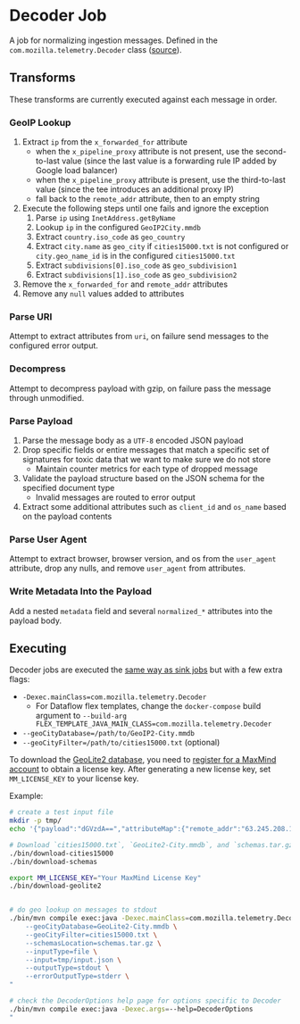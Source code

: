 # Decoder Job

A job for normalizing ingestion messages. Defined in the `com.mozilla.telemetry.Decoder` class ([source](https://github.com/mozilla/gcp-ingestion/blob/main/ingestion-beam/src/main/java/com/mozilla/telemetry/Decoder.java)).

## Transforms

These transforms are currently executed against each message in order.

### GeoIP Lookup

1. Extract `ip` from the `x_forwarded_for` attribute
   - when the `x_pipeline_proxy` attribute is not present, use the
     second-to-last value (since the last value is a forwarding rule IP
     added by Google load balancer)
   - when the `x_pipeline_proxy` attribute is present, use the third-to-last
     value (since the tee introduces an additional proxy IP)
   - fall back to the `remote_addr` attribute, then to an empty string
1. Execute the following steps until one fails and ignore the exception
   1. Parse `ip` using `InetAddress.getByName`
   1. Lookup `ip` in the configured `GeoIP2City.mmdb`
   1. Extract `country.iso_code` as `geo_country`
   1. Extract `city.name` as `geo_city` if `cities15000.txt` is not configured
      or `city.geo_name_id` is in the configured `cities15000.txt`
   1. Extract `subdivisions[0].iso_code` as `geo_subdivision1`
   1. Extract `subdivisions[1].iso_code` as `geo_subdivision2`
1. Remove the `x_forwarded_for` and `remote_addr` attributes
1. Remove any `null` values added to attributes

### Parse URI

Attempt to extract attributes from `uri`, on failure send messages to the
configured error output.

### Decompress

Attempt to decompress payload with gzip, on failure pass the message through
unmodified.

### Parse Payload

1. Parse the message body as a `UTF-8` encoded JSON payload
1. Drop specific fields or entire messages that match a specific set of signatures
   for toxic data that we want to make sure we do not store
   - Maintain counter metrics for each type of dropped message
1. Validate the payload structure based on the JSON schema for the specified
   document type
   - Invalid messages are routed to error output
1. Extract some additional attributes such as `client_id` and `os_name`
   based on the payload contents

### Parse User Agent

Attempt to extract browser, browser version, and os from the `user_agent`
attribute, drop any nulls, and remove `user_agent` from attributes.

### Write Metadata Into the Payload

Add a nested `metadata` field and several `normalized_*` attributes into the
payload body.

## Executing

Decoder jobs are executed the [same way as sink jobs](../sink-job/#executing)
but with a few extra flags:

- `-Dexec.mainClass=com.mozilla.telemetry.Decoder`
  - For Dataflow flex templates, change the `docker-compose` build argument to
    `--build-arg FLEX_TEMPLATE_JAVA_MAIN_CLASS=com.mozilla.telemetry.Decoder`
- `--geoCityDatabase=/path/to/GeoIP2-City.mmdb`
- `--geoCityFilter=/path/to/cities15000.txt` (optional)

To download the [GeoLite2 database](https://dev.maxmind.com/geoip/geoip2/geolite2/),
you need to [register for a MaxMind account](https://www.maxmind.com/en/geolite2/signup)
to obtain a license key. After generating a new license key, set `MM_LICENSE_KEY` to
your license key.

Example:

```bash
# create a test input file
mkdir -p tmp/
echo '{"payload":"dGVzdA==","attributeMap":{"remote_addr":"63.245.208.195"}}' > tmp/input.json

# Download `cities15000.txt`, `GeoLite2-City.mmdb`, and `schemas.tar.gz`
./bin/download-cities15000
./bin/download-schemas

export MM_LICENSE_KEY="Your MaxMind License Key"
./bin/download-geolite2


# do geo lookup on messages to stdout
./bin/mvn compile exec:java -Dexec.mainClass=com.mozilla.telemetry.Decoder -Dexec.args="\
    --geoCityDatabase=GeoLite2-City.mmdb \
    --geoCityFilter=cities15000.txt \
    --schemasLocation=schemas.tar.gz \
    --inputType=file \
    --input=tmp/input.json \
    --outputType=stdout \
    --errorOutputType=stderr \
"

# check the DecoderOptions help page for options specific to Decoder
./bin/mvn compile exec:java -Dexec.args=--help=DecoderOptions
"
```
